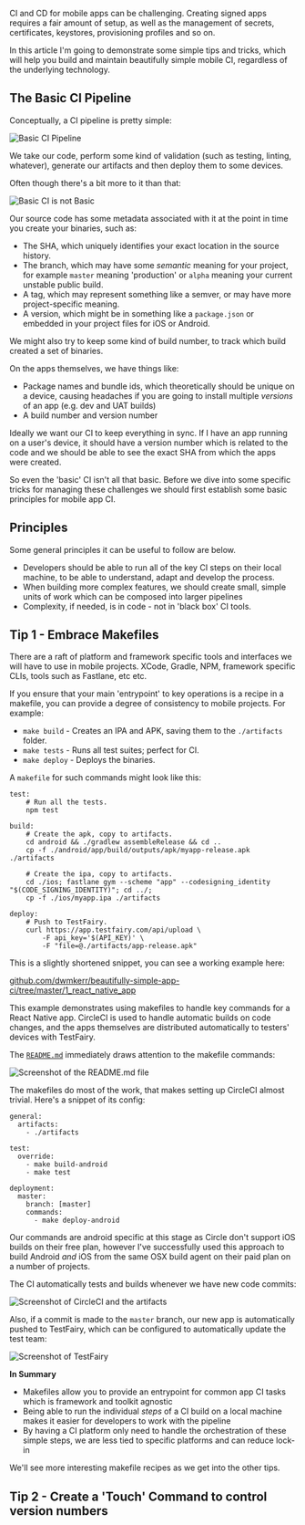 CI and CD for mobile apps can be challenging. Creating signed apps requires a fair amount of setup, as well as the management of secrets, certificates, keystores, provisioning profiles and so on.

In this article I'm going to demonstrate some simple tips and tricks, which will help you build and maintain beautifully simple mobile CI, regardless of the underlying technology.

## The Basic CI Pipeline

Conceptually, a CI pipeline is pretty simple:

![Basic CI Pipeline](/content/images/2017/02/1-basic-ci.png)

We take our code, perform some kind of validation (such as testing, linting, whatever), generate our artifacts and then deploy them to some devices.

Often though there's a bit more to it than that:

![Basic CI is not Basic](/content/images/2017/02/2-basic-not-basic-1.png)

Our source code has some metadata associated with it at the point in time you create your binaries, such as:

- The SHA, which uniquely identifies your exact location in the source history.
- The branch, which may have some *semantic* meaning for your project, for example `master` meaning 'production' or `alpha` meaning your current unstable public build.
- A tag, which may represent something like a semver, or may have more project-specific meaning.
- A version, which might be in something like a `package.json` or embedded in your project files for iOS or Android.

We might also try to keep some kind of build number, to track which build created a set of binaries.

On the apps themselves, we have things like:

- Package names and bundle ids, which theoretically should be unique on a device, causing headaches if you are going to install multiple *versions* of an app (e.g. dev and UAT builds)
- A build number and version number

Ideally we want our CI to keep everything in sync. If I have an app running on a user's device, it should have a version number which is related to the code and we should be able to see the exact SHA from which the apps were created.

So even the 'basic' CI isn't all that basic. Before we dive into some specific tricks for managing these challenges we should first establish some basic principles for mobile app CI.

## Principles

Some general principles it can be useful to follow are below. 

- Developers should be able to run all of the key CI steps on their local machine, to be able to understand, adapt and develop the process.
- When building more complex features, we should create small, simple units of work which can be composed into larger pipelines
- Complexity, if needed, is in code - not in 'black box' CI tools.

## Tip 1 - Embrace Makefiles

There are a raft of platform and framework specific tools and interfaces we will have to use in mobile projects. XCode, Gradle, NPM, framework specific CLIs, tools such as Fastlane, etc etc.

If you ensure that your main 'entrypoint' to key operations is a recipe in a makefile, you can provide a degree of consistency to mobile projects. For example:

- `make build` - Creates an IPA and APK, saving them to the `./artifacts` folder.
- `make tests` - Runs all test suites; perfect for CI.
- `make deploy` - Deploys the binaries.

A `makefile` for such commands might look like this:

```
test:
    # Run all the tests.
    npm test

build:
    # Create the apk, copy to artifacts.
    cd android && ./gradlew assembleRelease && cd ..
    cp -f ./android/app/build/outputs/apk/myapp-release.apk ./artifacts
    
    # Create the ipa, copy to artifacts.
    cd ./ios; fastlane gym --scheme "app" --codesigning_identity "$(CODE_SIGNING_IDENTITY)"; cd ../;
    cp -f ./ios/myapp.ipa ./artifacts

deploy:
    # Push to TestFairy.
    curl https://app.testfairy.com/api/upload \
        -F api_key='$(API_KEY)' \
        -F "file=@./artifacts/app-release.apk"
```

This is a slightly shortened snippet, you can see a working example here:

[github.com/dwmkerr/beautifully-simple-app-ci/tree/master/1_react_native_app](https://github.com/dwmkerr/beautifully-simple-app-ci/tree/master/1_react_native_app)

This example demonstrates using makefiles to handle key commands for a React Native app. CircleCI is used to handle automatic builds on code changes, and the apps themselves are distributed automatically to testers' devices with TestFairy.

The [`README.md`](https://github.com/dwmkerr/beautifully-simple-app-ci/blob/master/1_react_native_app/README.md) immediately draws attention to the makefile commands:

![Screenshot of the README.md file](/content/images/2017/02/3-tip1-readme.png)

The makefiles do most of the work, that makes setting up CircleCI almost trivial. Here's a snippet of its config:

```
general:
  artifacts:
    - ./artifacts

test:
  override:
    - make build-android
    - make test

deployment:
  master:
    branch: [master]
    commands:
      - make deploy-android
```

Our commands are android specific at this stage as Circle don't support iOS builds on their free plan, however I've successfully used this approach to build Android *and* iOS from the same OSX build agent on their paid plan on a number of projects.

The CI automatically tests and builds whenever we have new code commits:

![Screenshot of CircleCI and the artifacts](/content/images/2017/02/4-tip1-circle.png)

Also, if a commit is made to the `master` branch, our new app is automatically pushed to TestFairy, which can be configured to automatically update the test team:

![Screenshot of TestFairy](/content/images/2017/02/5-tip1-testfairy.png)

**In Summary**

- Makefiles allow you to provide an entrypoint for common app CI tasks which is framework and toolkit agnostic
- Being able to run the individual *steps* of a CI build on a local machine makes it easier for developers to work with the pipeline
- By having a CI platform only need to handle the orchestration of these simple steps, we are less tied to specific platforms and can reduce lock-in

We'll see more interesting makefile recipes as we get into the other tips.

## Tip 2 - Create a 'Touch' Command to control version numbers
